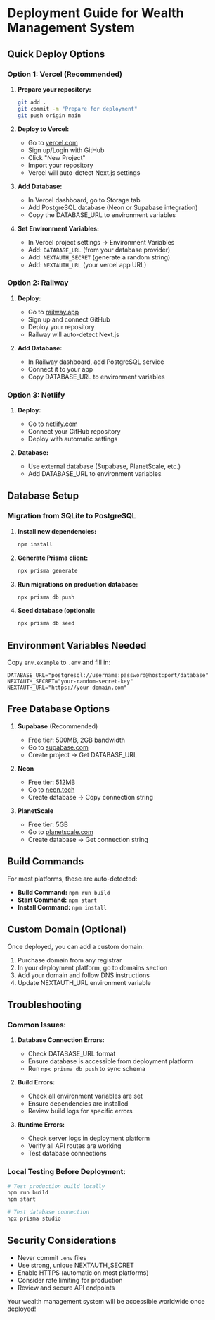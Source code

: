 # Deployment Guide for Wealth Management System

## Quick Deploy Options

### Option 1: Vercel (Recommended)

1. **Prepare your repository:**
   ```bash
   git add .
   git commit -m "Prepare for deployment"
   git push origin main
   ```

2. **Deploy to Vercel:**
   - Go to [vercel.com](https://vercel.com)
   - Sign up/Login with GitHub
   - Click "New Project"
   - Import your repository
   - Vercel will auto-detect Next.js settings

3. **Add Database:**
   - In Vercel dashboard, go to Storage tab
   - Add PostgreSQL database (Neon or Supabase integration)
   - Copy the DATABASE_URL to environment variables

4. **Set Environment Variables:**
   - In Vercel project settings → Environment Variables
   - Add: `DATABASE_URL` (from your database provider)
   - Add: `NEXTAUTH_SECRET` (generate a random string)
   - Add: `NEXTAUTH_URL` (your vercel app URL)

### Option 2: Railway

1. **Deploy:**
   - Go to [railway.app](https://railway.app)
   - Sign up and connect GitHub
   - Deploy your repository
   - Railway will auto-detect Next.js

2. **Add Database:**
   - In Railway dashboard, add PostgreSQL service
   - Connect it to your app
   - Copy DATABASE_URL to environment variables

### Option 3: Netlify

1. **Deploy:**
   - Go to [netlify.com](https://netlify.com)
   - Connect your GitHub repository
   - Deploy with automatic settings

2. **Database:**
   - Use external database (Supabase, PlanetScale, etc.)
   - Add DATABASE_URL to environment variables

## Database Setup

### Migration from SQLite to PostgreSQL

1. **Install new dependencies:**
   ```bash
   npm install
   ```

2. **Generate Prisma client:**
   ```bash
   npx prisma generate
   ```

3. **Run migrations on production database:**
   ```bash
   npx prisma db push
   ```

4. **Seed database (optional):**
   ```bash
   npx prisma db seed
   ```

## Environment Variables Needed

Copy `env.example` to `.env` and fill in:

```
DATABASE_URL="postgresql://username:password@host:port/database"
NEXTAUTH_SECRET="your-random-secret-key"
NEXTAUTH_URL="https://your-domain.com"
```

## Free Database Options

1. **Supabase** (Recommended)
   - Free tier: 500MB, 2GB bandwidth
   - Go to [supabase.com](https://supabase.com)
   - Create project → Get DATABASE_URL

2. **Neon**
   - Free tier: 512MB
   - Go to [neon.tech](https://neon.tech)
   - Create database → Copy connection string

3. **PlanetScale**
   - Free tier: 5GB
   - Go to [planetscale.com](https://planetscale.com)
   - Create database → Get connection string

## Build Commands

For most platforms, these are auto-detected:

- **Build Command:** `npm run build`
- **Start Command:** `npm start`
- **Install Command:** `npm install`

## Custom Domain (Optional)

Once deployed, you can add a custom domain:

1. Purchase domain from any registrar
2. In your deployment platform, go to domains section
3. Add your domain and follow DNS instructions
4. Update NEXTAUTH_URL environment variable

## Troubleshooting

### Common Issues:

1. **Database Connection Errors:**
   - Check DATABASE_URL format
   - Ensure database is accessible from deployment platform
   - Run `npx prisma db push` to sync schema

2. **Build Errors:**
   - Check all environment variables are set
   - Ensure dependencies are installed
   - Review build logs for specific errors

3. **Runtime Errors:**
   - Check server logs in deployment platform
   - Verify all API routes are working
   - Test database connections

### Local Testing Before Deployment:

```bash
# Test production build locally
npm run build
npm start

# Test database connection
npx prisma studio
```

## Security Considerations

- Never commit `.env` files
- Use strong, unique NEXTAUTH_SECRET
- Enable HTTPS (automatic on most platforms)
- Consider rate limiting for production
- Review and secure API endpoints

Your wealth management system will be accessible worldwide once deployed!
